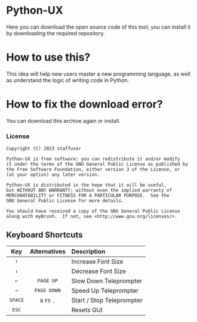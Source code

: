 # Python-UX

Here you can download the open source code of this tool; you can install it by downloading the required repository.<br>

# How to use this?

This idea will help new users master a new programming language, as well as understand the logic of writing code in Python.<br>

# How to fix the download error?

You can download this archive again or install.<br>


### License

    Copyright (C) 2023 staffuser

    Python-UX is free software: you can redistribute it and/or modify
    it under the terms of the GNU General Public License as published by
    the Free Software Foundation, either version 3 of the License, or
    (at your option) any later version.

    Python-UX is distributed in the hope that it will be useful,
    but WITHOUT ANY WARRANTY; without even the implied warranty of
    MERCHANTABILITY or FITNESS FOR A PARTICULAR PURPOSE.  See the
    GNU General Public License for more details.

    You should have received a copy of the GNU General Public License
    along with myBrush.  If not, see <http://www.gnu.org/licenses/>.


Keyboard Shortcuts
---

Key              | Alternatives                            | Description
:---------------:|:---------------------------------------:|:--------------------------
<kbd>↑</kbd>     |                                         | Increase Font Size
<kbd>↓</kbd>     |                                         | Decrease Font Size
<kbd>←</kbd>     | <kbd>PAGE UP</kbd>                      | Slow Down Teleprompter
<kbd>→</kbd>     | <kbd>PAGE DOWN</kbd>                    | Speed Up Teleprompter
<kbd>SPACE</kbd> | <kbd>B</kbd> <kbd>F5</kbd> <kbd>.</kbd> | Start / Stop Teleprompter
<kbd>ESC</kbd>   |                                         | Resets GUI
